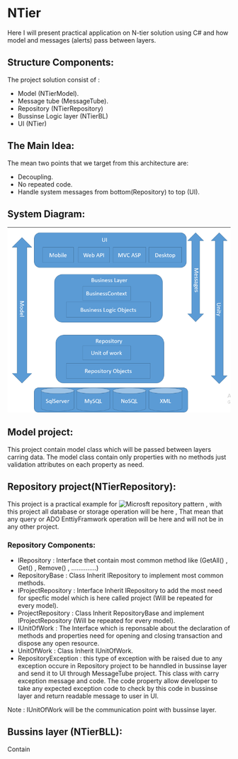 # NTier
Here I will present practical application on N-tier solution using C# and how model and messages (alerts) pass between layers.
## Structure Components:
The project solution consist of :
 - Model (NTierModel).
 - Message tube (MessageTube).
 - Repository (NTierRepository)
 - Bussinse Logic layer (NTierBL)
 - UI (NTier)
 
## The Main Idea:
The mean two points that we target from this architecture are:
  - Decoupling.
  - No repeated code.
  - Handle system messages from bottom(Repository) to top (UI).
  
## System Diagram:
![Diagram](https://github.com/khaledfmohamed/NTier/blob/master/NTier.png?raw=true)

## Model project:
 This project contain model class which will be passed between layers carring data.
The model class contain only properties with no methods just validation attributes on each property as need.
## Repository project(NTierRepository):
 This project is a practical example for ![Microsft repository pattern](https://msdn.microsoft.com/en-us/library/ff649690.aspx) , with this project all database or storage operation will be here , That mean that any query or ADO EnttiyFramwork operation will be here and will not be in any other project.
 ### Repository Components:
  - IRepository : Interface thet contain most common method like (GetAll() , Get() , Remove() , ..............)
  - RepositoryBase : Class Inherit IRepository to implement most common methods.
  - IProjectRepository : Interface Inherit IRepository to add the most need for specfic model which is here called project (Will be                                repeated for every model).
  - ProjectRepository : Class Inherit RepositoryBase and implement IProjectRepository (Will be repeated for every model).
  - IUnitOfWork : The Interface which is reponsable about the declaration of methods and properties need for opening and closing                           transaction and dispose any open resource.  
  - UnitOfWork : Class Inherit IUnitOfWork.
  - RepositoryException : this type of exception with be raised due to any exception occure in Repository project to be hanndled in         bussinse layer and send it to UI through MessageTube project.
    This class with carry exception message and code.
    The code property allow developer to take any expected exception code to check by this code in bussinse layer and return readable       message to user in UI.
  
  
  Note : IUnitOfWork will be the communication point with bussinse layer.
## Bussins layer (NTierBLL):
Contain 
 
 
 
 
